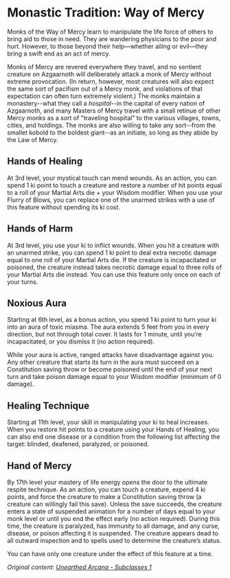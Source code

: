 # Monastic Tradition: Way of Mercy
Monks of the Way of Mercy learn to manipulate the life force of others to bring aid to those in need. They are wandering physicians to the poor and hurt. However, to those beyond their help—whether ailing or evil—they bring a swift end as an act of mercy.

Monks of Mercy are revered everywhere they travel, and no sentient creature on Azgaarnoth will deliberately attack a monk of Mercy without extreme provocation. (In return, however, most creatures will also expect the same sort of pacifism out of a Mercy monk, and violations of that expectation can often turn extremely violent.) The monks maintain a monastery--what they call a *hospital*--in the capital of every nation of Azgaarnoth, and many Masters of Mercy travel with a small retinue of other Mercy monks as a sort of "traveling hospital" to the various villages, towns, cities, and holdings. The monks are also willing to take any sort--from the smallet kobold to the boldest giant--as an initiate, so long as they abide by the Law of Mercy.

## Hands of Healing
At 3rd level, your mystical touch can mend wounds. As an action, you can spend 1 ki point to touch a creature and restore a number of hit points equal to a roll of your Martial Arts die + your Wisdom modifier. When you use your Flurry of Blows, you can replace one of the unarmed strikes with a use of this feature without spending its ki cost.

## Hands of Harm
At 3rd level, you use your ki to inflict wounds. When you hit a creature with an unarmed strike, you can spend 1 ki point to deal extra necrotic damage equal to one roll of your Martial Arts die. If the creature is incapacitated or poisoned, the creature instead takes necrotic damage equal to three rolls of your Martial Arts die instead. You can use this feature only once on each of your turns.

## Noxious Aura
Starting at 6th level, as a bonus action, you spend 1 ki point to turn your ki into an aura of toxic miasma. The aura extends 5 feet from you in every direction, but not through total cover. It lasts for 1 minute, until you’re incapacitated, or you dismiss it (no action required).

While your aura is active, ranged attacks have disadvantage against you. Any other creature that starts its turn in the aura must succeed on a Constitution saving throw or become poisoned until the end of your next turn and take poison damage equal to your Wisdom modifier (minimum of 0 damage).

## Healing Technique
Starting at 11th level, your skill in manipulating your ki to heal increases. When you restore hit points to a creature using your Hands of Healing, you can also end one disease or a condition from the following list affecting the target: blinded, deafened, paralyzed, or poisoned.

## Hand of Mercy
By 17th level your mastery of life energy opens the door to the ultimate respite technique. As an action, you can touch a creature, expend 4 ki points, and force the creature to make a Constitution saving throw (a creature can willingly fail this save). Unless the save succeeds, the creature enters a state of suspended animation for a number of days equal to your monk level or until you end the effect early (no action required). During this time, the creature is paralyzed, has immunity to all damage, and any curse, disease, or poison affecting it is suspended. The creature appears dead to all outward inspection and to spells used to determine the creature’s status.

You can have only one creature under the effect of this feature at a time.

*Original content: [Unearthed Arcana - Subclasses 1](https://dnd.wizards.com/articles/unearthed-arcana/subclasses1)*